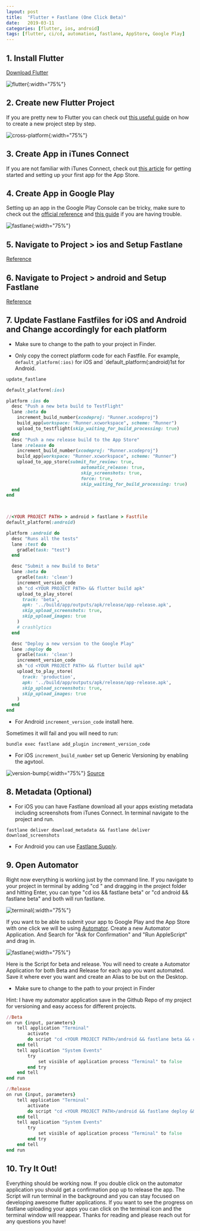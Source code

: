 ```yaml
---
layout: post
title:  "Flutter + Fastlane (One Click Beta)"
date:   2019-03-11
categories: [flutter, ios, android]
tags: [flutter, ci/cd, automation, fastlane, AppStore, Google Play]
---
```


## 1. Install Flutter

[Download Flutter](https://flutter.io/get-started/install/)

![flutter](/assets/images/flutter/logo.jpg){:width="75%"}

## 2. Create new Flutter Project

If you are pretty new to Flutter you can check out [this useful guide](https://flutter.io/get-started/codelab/) on how to create a new project step by step. 

![cross-platform](/assets/images/flutter/cross-platform.jpg){:width="75%"}

## 3. Create App in iTunes Connect

If you are not familiar with iTunes Connect, check out [this article](https://clearbridgemobile.com/how-to-submit-an-app-to-the-app-store/) for getting started and setting up your first app for the App Store. 


## 4. Create App in Google Play

Setting up an app in the Google Play Console can be tricky, make sure to check out the [official reference](https://support.google.com/googleplay/android-developer/answer/113469?hl=en-GB) and [this guide](https://medium.com/mindorks/upload-your-first-android-app-on-play-store-step-by-step-ee0de9123ac0) if you are having trouble. 

![fastlane](/assets/images/flutter/fastlane.jpg){:width="75%"}

## 5. Navigate to Project > ios and Setup Fastlane

[Reference](https://docs.fastlane.tools/getting-started/ios/setup/)


## 6. Navigate to Project > android and Setup Fastlane

[Reference](https://docs.fastlane.tools/getting-started/android/setup/)


## 7. Update Fastlane Fastfiles for iOS and Android and Change accordingly for each platform

- Make sure to change <YOUR PROJECT PATH> to the path to your project in Finder.

- Only copy the correct platform code for each Fastfile. For example, `default_platform(:ios)` for iOS and `default_platform(:android)1st for Android.

``` ruby
update_fastlane

default_platform(:ios)

platform :ios do
  desc "Push a new beta build to TestFlight"
  lane :beta do
    increment_build_number(xcodeproj: "Runner.xcodeproj")
    build_app(workspace: "Runner.xcworkspace", scheme: "Runner")
    upload_to_testflight(skip_waiting_for_build_processing: true)
  end
  desc "Push a new release build to the App Store"
  lane :release do  
    increment_build_number(xcodeproj: "Runner.xcodeproj")
    build_app(workspace: "Runner.xcworkspace", scheme: "Runner")
    upload_to_app_store(submit_for_review: true,
                            automatic_release: true,
                            skip_screenshots: true,
                            force: true,
                            skip_waiting_for_build_processing: true)
  end
end


  
//<YOUR PROJECT PATH> > android > fastlane > Fastfile
default_platform(:android)

platform :android do
  desc "Runs all the tests"
  lane :test do
    gradle(task: "test")
  end

  desc "Submit a new Build to Beta"
  lane :beta do
    gradle(task: 'clean')
    increment_version_code
    sh "cd <YOUR PROJECT PATH> && flutter build apk"
    upload_to_play_store(
      track: 'beta',
      apk: '../build/app/outputs/apk/release/app-release.apk',
      skip_upload_screenshots: true,
      skip_upload_images: true
    )
    # crashlytics
  end

  desc "Deploy a new version to the Google Play"
  lane :deploy do
    gradle(task: 'clean')
    increment_version_code
    sh "cd <YOUR PROJECT PATH> && flutter build apk"
    upload_to_play_store(
      track: 'production',
      apk: '../build/app/outputs/apk/release/app-release.apk',
      skip_upload_screenshots: true,
      skip_upload_images: true
    )
  end
end
```

- For Android `increment_version_code` install here.  

Sometimes it will fail and you will need to run:

`bundle exec fastlane add_plugin increment_version_code`
 

- For iOS `increment_build_number` set up Generic Versioning by enabling the agvtool. 

![version-bump](/assets/images/flutter/version-bump.gif){:width="75%"}
[Source](https://medium.com/xcblog/agvtool-automating-ios-build-and-version-numbers-454cab6f1bbe)

## 8. Metadata (Optional)

- For iOS you can have Fastlane download all your apps existing metadata including screenshots from iTunes Connect. In terminal navigate to the project and run.

`fastlane deliver download_metadata && fastlane deliver download_screenshots`

- For Android you can use [Fastlane Supply](https://docs.fastlane.tools/actions/supply/). 

## 9. Open Automator

Right now everything is working just by the command line. If you navigate to your project in terminal by adding "cd " and dragging in the project folder and hitting Enter, you can type "cd ios && fastlane beta" or "cd android && fastlane beta" and both will run fastlane.

![terminal](/assets/images/flutter/terminal-drag.gif){:width="75%"}

If you want to be able to submit your app to Google Play and the App Store with one click we will be using [Automator](http://www.applegazette.com/os-x/getting-started-automator-workflows-mac/). Create a new Automator Application. And Search for "Ask for Confirmation" and "Run AppleScript" and drag in.

![fastlane](/assets/images/flutter/automator.jpg){:width="75%"}

Here is the Script for beta and release. You will need to create a Automator Application for both Beta and Release for each app you want automated. Save it where ever you want and create an Alias to be but on the Desktop.

- Make sure to change <YOUR PROJECT PATH> to the path to your project in Finder

Hint: I have my automator application save in the Github Repo of my project for versioning and easy access for different projects. 

``` ruby
//Beta
on run {input, parameters}
	tell application "Terminal"
		activate
		do script "cd <YOUR PROJECT PATH>/android && fastlane beta && cd <YOUR PROJECT PATH>/ios && fastlane beta"
	end tell
	tell application "System Events"
		try
			set visible of application process "Terminal" to false
		end try
	end tell
end run

//Release
on run {input, parameters}
	tell application "Terminal"
		activate
		do script "cd <YOUR PROJECT PATH>/android && fastlane deploy && cd <YOUR PROJECT PATH>/ios && fastlane release"
	end tell
	tell application "System Events"
		try
			set visible of application process "Terminal" to false
		end try
	end tell
end run
```

## 10. Try It Out!

Everything should be working now. If you double click on the automator application you should get a confirmation pop up to release the app. The Script will run terminal in the background and you can stay focused on developing awesome flutter applications. If you want to see the progress on fastlane uploading your apps you can click on the terminal icon and the terminal window will reappear. Thanks for reading and please reach out for any questions you have!
